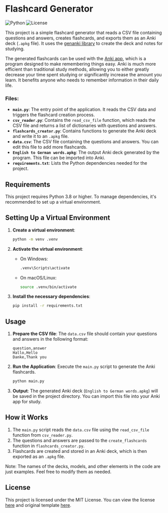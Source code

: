 # Flashcard Generator

![Python](https://img.shields.io/badge/python-3.8%2B-blue.svg)
![License](https://img.shields.io/badge/license-MIT-brightgreen.svg)

This project is a simple flashcard generator that reads a CSV file containing questions and answers, 
creates flashcards, and exports them as an Anki deck (`.apkg` file). It uses the [genanki library](https://github.com/kerrickstaley/genanki) 
to create the deck and notes for studying.

The generated flashcards can be used with the [Anki app](https://apps.ankiweb.net/), which is a program designed to make 
remembering things easy. Anki is much more efficient than traditional study methods, allowing you to either greatly
decrease your time spent studying or significantly increase the amount you learn.
It benefits anyone who needs to remember information in their daily life.

### Files:
- **`main.py`**: The entry point of the application. It reads the CSV data and triggers the flashcard creation process.
- **`csv_reader.py`**: Contains the `read_csv_file` function, which reads the CSV file and returns a list of dictionaries with questions and answers.
- **`flashcards_creator.py`**: Contains functions to generate the Anki deck and write it to an `.apkg` file.
- **`data.csv`**: The CSV file containing the questions and answers. You can edit this file to add more flashcards.
- **`English to German words.apkg`**: The output Anki deck generated by the program. This file can be imported into Anki.
- **`requirements.txt`**: Lists the Python dependencies needed for the project.

## Requirements

This project requires Python 3.8 or higher. To manage dependencies, it's recommended to set up a virtual environment.

## Setting Up a Virtual Environment

1. **Create a virtual environment**:

   ```bash
   python -m venv .venv
   ```

2. **Activate the virtual environment**:

    - On Windows:

      ```bash
      .venv\Scripts\activate
      ```

    - On macOS/Linux:

      ```bash
      source .venv/bin/activate
      ```

3. **Install the necessary dependencies**:

   ```bash
   pip install -r requirements.txt
   ```

## Usage

1. **Prepare the CSV file**: The `data.csv` file should contain your questions and answers in the following format:

   ```csv
   question,answer
   Hallo,Hello
   Danke,Thank you
   ```

2. **Run the Application**:
   Execute the `main.py` script to generate the Anki flashcards.

   ```bash
   python main.py
   ```

3. **Output**: The generated Anki deck (`English to German words.apkg`) will be saved in the project directory. You can import this file into your Anki app for study.

## How it Works

1. The `main.py` script reads the `data.csv` file using the `read_csv_file` function from `csv_reader.py`.
2. The questions and answers are passed to the `create_flashcards` function in `flashcards_creator.py`.
3. Flashcards are created and stored in an Anki deck, which is then exported as an `.apkg` file.

Note: The names of the decks, models, and other elements in the code are just examples. Feel free to modify them as needed.

## License

This project is licensed under the MIT License. You can view the license [here](https://github.com/Danzigerrr/Anki-Flashcards-Generator?tab=MIT-1-ov-file) and original template [here](https://opensource.org/licenses/MIT).



